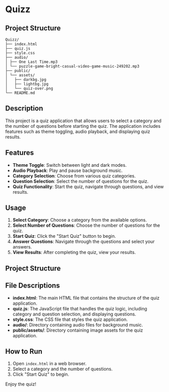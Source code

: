 # Quizz

## Project Structure

```
Quizz/
├── index.html
├── quiz.js
├── style.css
├── audio/
│ ├── One Last Time.mp3
│ └── puzzle-game-bright-casual-video-game-music-249202.mp3
├── public/
│ └── assets/
│   ├── darkbg.jpg
│   ├── lightbg.jpg
│   └── quiz-over.png
└── README.md
```

## Description

This project is a quiz application that allows users to select a category and the number of questions before starting the quiz. The application includes features such as theme toggling, audio playback, and displaying quiz results.

## Features

- **Theme Toggle**: Switch between light and dark modes.
- **Audio Playback**: Play and pause background music.
- **Category Selection**: Choose from various quiz categories.
- **Question Selection**: Select the number of questions for the quiz.
- **Quiz Functionality**: Start the quiz, navigate through questions, and view results.

## Usage

1. **Select Category**: Choose a category from the available options.
2. **Select Number of Questions**: Choose the number of questions for the quiz.
3. **Start Quiz**: Click the "Start Quiz" button to begin.
4. **Answer Questions**: Navigate through the questions and select your answers.
5. **View Results**: After completing the quiz, view your results.

## Project Structure

## File Descriptions

- **index.html**: The main HTML file that contains the structure of the quiz application.
- **quiz.js**: The JavaScript file that handles the quiz logic, including category and question selection, and displaying questions.
- **style.css**: The CSS file that styles the quiz application.
- **audio/**: Directory containing audio files for background music.
- **public/assets/**: Directory containing image assets for the quiz application.

## How to Run

1. Open `index.html` in a web browser.
2. Select a category and the number of questions.
3. Click "Start Quiz" to begin.

Enjoy the quiz!